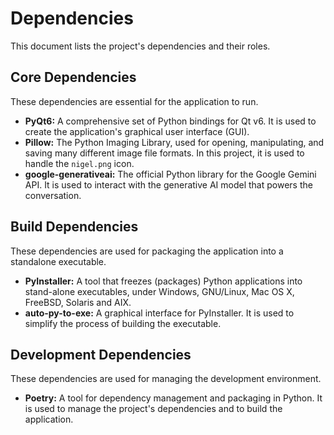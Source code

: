 # Dependencies

This document lists the project's dependencies and their roles.

## Core Dependencies

These dependencies are essential for the application to run.

*   **PyQt6:** A comprehensive set of Python bindings for Qt v6. It is used to create the application's graphical user interface (GUI).
*   **Pillow:** The Python Imaging Library, used for opening, manipulating, and saving many different image file formats. In this project, it is used to handle the `nigel.png` icon.
*   **google-generativeai:** The official Python library for the Google Gemini API. It is used to interact with the generative AI model that powers the conversation.

## Build Dependencies

These dependencies are used for packaging the application into a standalone executable.

*   **PyInstaller:** A tool that freezes (packages) Python applications into stand-alone executables, under Windows, GNU/Linux, Mac OS X, FreeBSD, Solaris and AIX.
*   **auto-py-to-exe:** A graphical interface for PyInstaller. It is used to simplify the process of building the executable.

## Development Dependencies

These dependencies are used for managing the development environment.

*   **Poetry:** A tool for dependency management and packaging in Python. It is used to manage the project's dependencies and to build the application.
